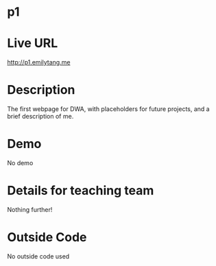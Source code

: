 # p1
# Live URL
http://p1.emilytang.me

# Description
The first webpage for DWA, with placeholders for future projects, and a brief description of me. 

# Demo
No demo

# Details for teaching team
Nothing further!

# Outside Code
No outside code used